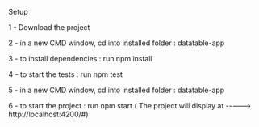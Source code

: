Setup

1 - Download the project

2 - in a new CMD window, cd into installed folder : datatable-app

3 -  to install dependencies : run npm install

4 - to start the tests : run npm test

5 - in a new CMD window, cd into installed folder : datatable-app

6 - to start the project : run npm start
( The project will display at   ----->   http://localhost:4200/#)
